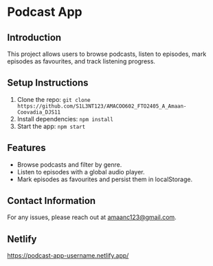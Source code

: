 # Podcast App

## Introduction
This project allows users to browse podcasts, listen to episodes, mark episodes as favourites, and track listening progress.

## Setup Instructions
1. Clone the repo: `git clone https://github.com/S1L3NT123/AMACOO602_FTO2405_A_Amaan-Coovadia_DJS11`
2. Install dependencies: `npm install`
3. Start the app: `npm start`

## Features
- Browse podcasts and filter by genre.
- Listen to episodes with a global audio player.
- Mark episodes as favourites and persist them in localStorage.

## Contact Information
For any issues, please reach out at amaanc123@gmail.com.

## Netlify
https://podcast-app-username.netlify.app/